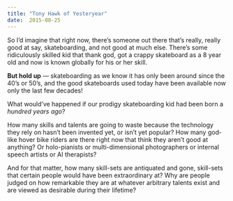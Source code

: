 ```yaml
---
title: "Tony Hawk of Yesteryear"
date:  2015-08-25
---
```


So I’d imagine that right now, there’s someone out there that’s really, really good at say, skateboarding, and not good at much else. There’s some ridiculously skilled kid that thank god, got a crappy skateboard as a 8 year old and now is known globally for his or her skill.

**But hold up** — skateboarding as we know it has only been around since the 40’s or 50’s, and the good skateboards used today have been available now only the last few decades!

What would’ve happened if our prodigy skateboarding kid had been born a *hundred years ago*?

How many skills and talents are going to waste because the technology they rely on hasn’t been invented yet, or isn’t yet popular? How many god-like hover bike riders are there right now that think they aren’t good at anything? Or holo-pianists or multi-dimensional photographers or internal speech artists or AI therapists?

And for that matter, how many skill-sets are antiquated and gone, skill-sets that certain people would have been extraordinary at? Why are people judged on how remarkable they are at whatever arbitrary talents exist and are viewed as desirable during their lifetime?